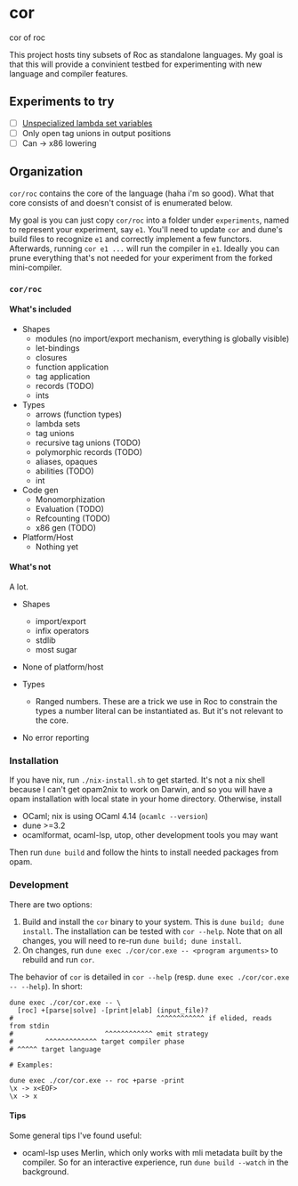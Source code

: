 # cor

cor of roc

This project hosts tiny subsets of Roc as standalone languages. My goal is that
this will provide a convinient testbed for experimenting with new language and
compiler features.

## Experiments to try

- [ ] [Unspecialized lambda set variables](https://www.notion.so/rwx/Non-linear-monomorphization-0b26991a028949a285ca77a8ffcff3c5#1930c4eadf08465f9c7b96469f11f664)
- [ ] Only open tag unions in output positions
- [ ] Can -> x86 lowering

## Organization

`cor/roc` contains the core of the language (haha i'm so good). What that core
consists of and doesn't consist of is enumerated below.

My goal is you can just copy `cor/roc` into a folder under `experiments`, named
to represent your experiment, say `e1`. You'll need to update `cor` and dune's
build files to recognize `e1` and correctly implement a few functors. Afterwards,
running `cor e1 ...` will run the compiler in `e1`. Ideally you can prune
everything that's not needed for your experiment from the forked mini-compiler.

### `cor/roc`

#### What's included

- Shapes
  - modules (no import/export mechanism, everything is globally visible)
  - let-bindings
  - closures
  - function application
  - tag application
  - records (TODO)
  - ints
- Types
  - arrows (function types)
  - lambda sets
  - tag unions
  - recursive tag unions (TODO)
  - polymorphic records (TODO)
  - aliases, opaques
  - abilities (TODO)
  - int
- Code gen
  - Monomorphization
  - Evaluation (TODO)
  - Refcounting (TODO)
  - x86 gen (TODO)
- Platform/Host
  - Nothing yet

#### What's not

A lot.

- Shapes
  - import/export
  - infix operators
  - stdlib
  - most sugar

- None of platform/host

- Types
  - Ranged numbers. These are a trick we use in Roc to constrain the types a
    number literal can be instantiated as. But it's not relevant to the core.

- No error reporting

### Installation

If you have nix, run `./nix-install.sh` to get started. It's not a nix shell
because I can't get opam2nix to work on Darwin, and so you will have a opam
installation with local state in your home directory.
Otherwise, install

- OCaml; nix is using OCaml 4.14 (`ocamlc --version`)
- dune >=3.2
- ocamlformat, ocaml-lsp, utop, other development tools you may want

Then run `dune build` and follow the hints to install needed packages from opam.

### Development

There are two options:
1. Build and install the `cor` binary to your system. This is `dune build; dune
   install`. The installation can be tested with `cor --help`. Note that on all
   changes, you will need to re-run `dune build; dune install`.
2. On changes, run `dune exec ./cor/cor.exe -- <program arguments>` to rebuild
   and run `cor`.

The behavior of `cor` is detailed in `cor --help` (resp. `dune exec
./cor/cor.exe -- --help`). In short:

```
dune exec ./cor/cor.exe -- \
  [roc] +[parse|solve] -[print|elab] (input_file)?
#                                    ^^^^^^^^^^^^ if elided, reads from stdin
#                       ^^^^^^^^^^^^ emit strategy
#        ^^^^^^^^^^^^^ target compiler phase
# ^^^^^ target language

# Examples:

dune exec ./cor/cor.exe -- roc +parse -print
\x -> x<EOF>
\x -> x
```

#### Tips

Some general tips I've found useful:

- ocaml-lsp uses Merlin, which only works with mli metadata built by the
    compiler. So for an interactive experience, run `dune build --watch` in the
    background.
